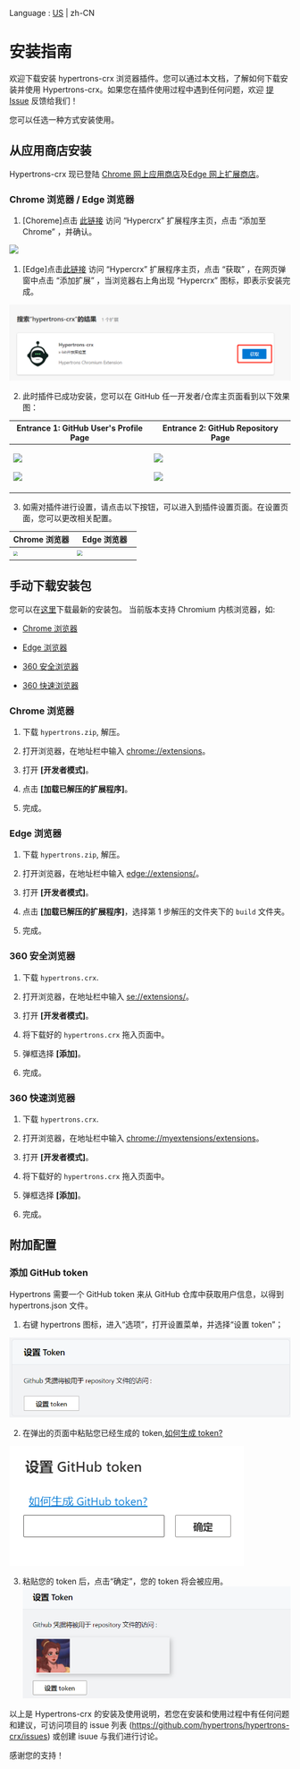 Language : [US](./INSTALLATION.md) | zh-CN

# 安装指南

欢迎下载安装 hypertrons-crx 浏览器插件。您可以通过本文档，了解如何下载安装并使用 Hypertrons-crx。如果您在插件使用过程中遇到任何问题，欢迎 [提 Issue](https://github.com/hypertrons/hypertrons-crx/issues) 反馈给我们！

您可以任选一种方式安装使用。

## 从应用商店安装

Hypertrons-crx 现已登陆 [Chrome 网上应用商店](https://chrome.google.com/webstore/detail/hypercrx/ijchfbpdgeljmhnhokmekkecpbdkgabc)及[Edge 网上扩展商店](https://microsoftedge.microsoft.com/addons/detail/hypercrx/lbbajaehiibofpconjgdjonmkidpcome?hl=zh-CN)。

### Chrome 浏览器 / Edge 浏览器

1. [Choreme]点击 [此链接](https://chrome.google.com/webstore/detail/hypercrx/ijchfbpdgeljmhnhokmekkecpbdkgabc) 访问 “Hypercrx” 扩展程序主页，点击 “添加至 Chrome” ，并确认。

<img src="https://hypertrons.oss-cn-shanghai.aliyuncs.com/images/installation-cws-zh-CN.png">

1. [Edge]点击[此链接](https://microsoftedge.microsoft.com/addons/detail/hypercrx/lbbajaehiibofpconjgdjonmkidpcome?hl=zh-CN) 访问 “Hypercrx” 扩展程序主页，点击 “获取” ，在网页弹窗中点击 “添加扩展” ，当浏览器右上角出现 “Hypercrx” 图标，即表示安装完成。

<img src="assets/zh-CN/installation-edge-1.png">

2. 此时插件已成功安装，您可以在 GitHub 任一开发者/仓库主页面看到以下效果图：

<table> 
   <thead> 
     <tr> 
       <th width="50%">Entrance 1: GitHub User's Profile Page</th> 
       <th width="50%">Entrance 2: GitHub Repository Page</th> 
     </tr> 
   </thead> 
   <tbody> 
     <tr> 
       <td> 
			<p><img src="https://hypertrons.oss-cn-shanghai.aliyuncs.com/images/readme-perceptor-entrance-1.png">
			<p><img src="https://hypertrons.oss-cn-shanghai.aliyuncs.com/images/readme_influence_location_dev.png">
       </td> 
       <td>
   			<p><img src="https://hypertrons.oss-cn-shanghai.aliyuncs.com/images/readme_activity%26influence_location.png">
			<p><img src="https://hypertrons.oss-cn-shanghai.aliyuncs.com/images/readme-perceptor-entrance-2.png">
              </td>
     </tr> 
   </tbody> 
 </table> 



3. 如需对插件进行设置，请点击以下按钮，可以进入到插件设置页面。在设置页面，您可以更改相关配置。

<table> 
   <thead> 
     <tr> 
       <th width="50%">Chrome 浏览器</th> 
       <th width="50%">Edge 浏览器</th> 
     </tr> 
   </thead> 
   <tbody> 
     <tr> 
       <td> 
<img src="https://hypertrons.oss-cn-shanghai.aliyuncs.com/images/installation-chrome-ext-setting-zh-CN.png"  style="zoom:50%;" >
       </td> 
       <td>
<img src="https://hypertrons.oss-cn-shanghai.aliyuncs.com/images/installation-edge-ext-setting-zh-CN.png" style="zoom:65%;" >
              </td>
     </tr> 
   </tbody> 
 </table> 


## 手动下载安装包

您可以在[这里](https://github.com/hypertrons/hypertrons-crx/releases)下载最新的安装包。 当前版本支持 Chromium 内核浏览器，如:

- [Chrome 浏览器](#chrome)

- [Edge 浏览器](#edge)

- [360 安全浏览器](#360-safety)

- [360 快速浏览器](#360-speed)

### <a id="chrome"></a> Chrome 浏览器

1. 下载 `hypertrons.zip`, 解压。

2. 打开浏览器，在地址栏中输入 [chrome://extensions](chrome://extensions)。

3. 打开 **[开发者模式]**。

4. 点击 **[加载已解压的扩展程序]**。

5. 完成。

### <a id="edge"></a> Edge 浏览器

1. 下载 `hypertrons.zip`, 解压。

2. 打开浏览器，在地址栏中输入 [edge://extensions/](edge://extensions/)。

3. 打开 **[开发者模式]**。

4. 点击 **[加载已解压的扩展程序]**，选择第 1 步解压的文件夹下的 `build` 文件夹。

5. 完成。

### <a id="360-safety"> 360 安全浏览器

1. 下载 `hypertrons.crx`.

2. 打开浏览器，在地址栏中输入 [se://extensions/](se://extensions/)。

3. 打开 **[开发者模式]**。

4. 将下载好的 `hypertrons.crx` 拖入页面中。

5. 弹框选择 **[添加]**。

6. 完成。

### <a id="360-speed">360 快速浏览器

1. 下载 `hypertrons.crx`.

2. 打开浏览器，在地址栏中输入 [chrome://myextensions/extensions](chrome://myextensions/extensions)。

3. 打开 **[开发者模式]**。

4. 将下载好的 `hypertrons.crx` 拖入页面中。

5. 弹框选择 **[添加]**。

6. 完成。

## 附加配置

### 添加 GitHub token

Hypertrons 需要一个 GitHub token 来从 GitHub 仓库中获取用户信息，以得到 hypertrons.json 文件。

1. 右键 hypertrons 图标，进入“选项”，打开设置菜单，并选择“设置 token”；

<img src="assets/zh-CN/token-1.png">

2. 在弹出的页面中粘贴您已经生成的 token,<a href="https://docs.github.com/en/github/authenticating-to-github/keeping-your-account-and-data-secure/creating-a-personal-access-token">如何生成 token?</a>

<img src="assets/zh-CN/token-2.png">

3. 粘贴您的 token 后，点击“确定”，您的 token 将会被应用。
   <img src="assets/zh-CN/token-3.png">

以上是 Hypertrons-crx 的安装及使用说明，若您在安装和使用过程中有任何问题和建议，可访问项目的 issue 列表 (https://github.com/hypertrons/hypertrons-crx/issues) 或创建 isuue 与我们进行讨论。

感谢您的支持！
